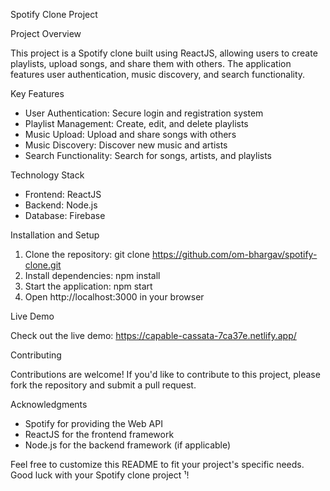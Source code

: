 Spotify Clone Project

Project Overview

This project is a Spotify clone built using ReactJS, allowing users to create playlists, upload songs, and share them with others. The application features user authentication, music discovery, and search functionality.

Key Features

- User Authentication: Secure login and registration system
- Playlist Management: Create, edit, and delete playlists
- Music Upload: Upload and share songs with others
- Music Discovery: Discover new music and artists
- Search Functionality: Search for songs, artists, and playlists

Technology Stack

- Frontend: ReactJS
- Backend: Node.js
- Database: Firebase

Installation and Setup

1. Clone the repository: git clone https://github.com/om-bhargav/spotify-clone.git
2. Install dependencies: npm install
3. Start the application: npm start
4. Open http://localhost:3000 in your browser

Live Demo

Check out the live demo: https://capable-cassata-7ca37e.netlify.app/

Contributing

Contributions are welcome! If you'd like to contribute to this project, please fork the repository and submit a pull request.

Acknowledgments

- Spotify for providing the Web API
- ReactJS for the frontend framework
- Node.js for the backend framework (if applicable)

Feel free to customize this README to fit your project's specific needs. Good luck with your Spotify clone project ¹!
